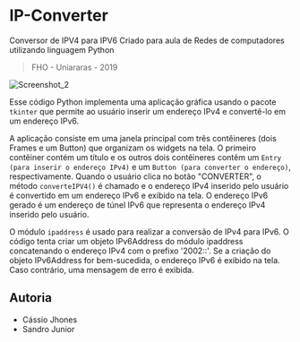 # IP-Converter
Conversor de IPV4 para IPV6
Criado para aula de Redes de computadores utilizando linguagem Python
> FHO - Uniararas - 2019

![Screenshot_2](https://user-images.githubusercontent.com/56178855/76355212-a0f15680-62f2-11ea-9170-8f99f1ea6bbc.jpg)

Esse código Python implementa uma aplicação gráfica usando o pacote ``tkinter`` que permite ao usuário inserir um endereço IPv4 e convertê-lo em um endereço IPv6.

A aplicação consiste em uma janela principal com três contêineres (dois Frames e um Button) que organizam os widgets na tela. O primeiro contêiner contém um título e os outros dois contêineres contêm um ``Entry (para inserir o endereço IPv4)`` e um ``Button (para converter o endereço)``, respectivamente. Quando o usuário clica no botão "CONVERTER", o método ``converteIPV4()`` é chamado e o endereço IPv4 inserido pelo usuário é convertido em um endereço IPv6 e exibido na tela. O endereço IPv6 gerado é um endereço de túnel IPv6 que representa o endereço IPv4 inserido pelo usuário.

O módulo ``ipaddress`` é usado para realizar a conversão de IPv4 para IPv6. O código tenta criar um objeto IPv6Address do módulo ipaddress concatenando o endereço IPv4 com o prefixo '2002::'. Se a criação do objeto IPv6Address for bem-sucedida, o endereço IPv6 é exibido na tela. Caso contrário, uma mensagem de erro é exibida.

## Autoria
- Cássio Jhones
- Sandro Junior

